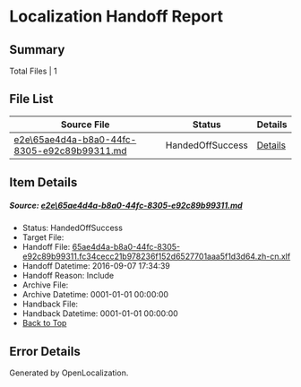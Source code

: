# <a name='report-top'></a> Localization Handoff Report

## Summary
 Total Files | 1

## File List
 Source File | Status | Details 
 ----------- | ------ | ------- 
 [e2e\65ae4d4a-b8a0-44fc-8305-e92c89b99311.md](https://github.com/OpenLocalizationTestOrg/ol-test0/blob/b6eb4f95a56e6a201705e8eba8b84da8c8febeaa/e2e/65ae4d4a-b8a0-44fc-8305-e92c89b99311.md) | HandedOffSuccess | [Details](#f0589831065dac28dfad96f6da9bee8bae5aab3c1)

## Item Details
##### <a name='f0589831065dac28dfad96f6da9bee8bae5aab3c1'></a> Source: [e2e\65ae4d4a-b8a0-44fc-8305-e92c89b99311.md](https://github.com/OpenLocalizationTestOrg/ol-test0/blob/b6eb4f95a56e6a201705e8eba8b84da8c8febeaa/e2e/65ae4d4a-b8a0-44fc-8305-e92c89b99311.md)
* Status: HandedOffSuccess
* Target File: 
* Handoff File: [65ae4d4a-b8a0-44fc-8305-e92c89b99311.fc34cecc21b978236f152d6527701aaa5f1d3d64.zh-cn.xlf](https://github.com/OpenLocalizationTestOrg/ol-test0-handoff/blob/b8755c070250cc3ff6577e9dfb8422e7b47b1c49/ol-handoff/OpenLocalizationTestOrg/ol-test0-zhcn/ci/ht/65ae4d4a-b8a0-44fc-8305-e92c89b99311.fc34cecc21b978236f152d6527701aaa5f1d3d64.zh-cn.xlf)
* Handoff Datetime: 2016-09-07 17:34:39
* Handoff Reason: Include
* Archive File: 
* Archive Datetime: 0001-01-01 00:00:00
* Handback File: 
* Handback Datetime: 0001-01-01 00:00:00
* [Back to Top](#report-top)


## Error Details

Generated by OpenLocalization.
